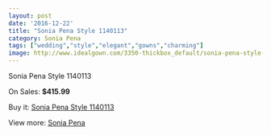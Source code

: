 ```yaml
---
layout: post
date: '2016-12-22'
title: "Sonia Pena Style 1140113"
category: Sonia Pena
tags: ["wedding","style","elegant","gowns","charming"]
image: http://www.idealgown.com/3350-thickbox_default/sonia-pena-style-1140113.jpg
---
```

Sonia Pena Style 1140113

On Sales: **$415.99**
<a href="https://www.idealgown.com/en/sonia-pena/1607-sonia-pena-style-1140113.html"><amp-img layout="responsive" width="600" height="600" src="//www.idealgown.com/3350-thickbox_default/sonia-pena-style-1140113.jpg" alt="Sonia Pena Style 1140113 0" /></a>

Buy it: [Sonia Pena Style 1140113](https://www.idealgown.com/en/sonia-pena/1607-sonia-pena-style-1140113.html "Sonia Pena Style 1140113")

View more: [Sonia Pena](https://www.idealgown.com/en/25-sonia-pena "Sonia Pena")